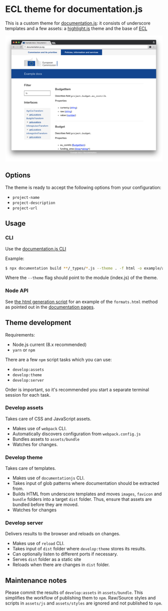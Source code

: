 # ECL theme for documentation.js

This is a custom theme for [documentation.js](http://documentation.js.org): it consists of underscore templates and a few assets: a [highlight.js](https://highlightjs.org/) theme and the base of [ECL](https://github.com/ec-europa/europa-component-library)

![Example documentation theme based on ECL](https://github.com/kalinchernev/documentation-theme-ecl/raw/master/example/screenshot.png)

## Options

The theme is ready to accept the following options from your configuration:

- `project-name`
- `project-description`
- `project-url`

## Usage

### CLI

Use the [documentation.js CLI](https://github.com/documentationjs/documentation/blob/master/docs/USAGE.md)

Example:

```bash
$ npx documentation build **/_types/*.js --theme . -f html -o example/app
```

Where the `--theme` flag should point to the module (index.js) of the theme.

### Node API

See [the html generation script](./example/scripts/docs-html.js) for an example of the
`formats.html` method as pointed out in the [documentation pages](https://github.com/documentationjs/documentation/blob/master/docs/NODE_API.md).

## Theme development

Requirements:

- Node.js current (8.x recommended)
- `yarn` or `npm`

There are a few `npm` script tasks which you can use:

- `develop:assets`
- `develop:theme`
- `develop:server`

Order is important, so it's recommended you start a separate terminal session for each task.

### Develop assets

Takes care of CSS and JavaScript assets.

- Makes use of `webpack` CLI.
- Automatically discovers configuration from `webpack.config.js`
- Bundles assets to `assets/bundle`
- Watches for changes.

### Develop theme

Takes care of templates.

- Makes use of `documentationjs` CLI.
- Takes input of glob patterns where documentation should be extracted from.
- Builds HTML from underscore templates and moves `images`, `favicon` and `bundle` folders into a target `dist` folder. Thus, ensure that assets are bundled before they are moved.
- Watches for changes

### Develop server

Delivers results to the browser and reloads on changes.

- Makes use of `reload` CLI.
- Takes input of `dist` folder where `develop:theme` stores its results.
- Can optionally listen to different ports if necessary.
- Serves `dist` folder as a static site
- Reloads when there are changes in `dist` folder.

## Maintenance notes

Please commit the results of `develop:assets` in `assets/bundle`. This simplifies the workflow of publishing them to `npm`.
Raw/Source styles and scripts in `assets/js` and `assets/styles` are ignored and not published to `npm`.
